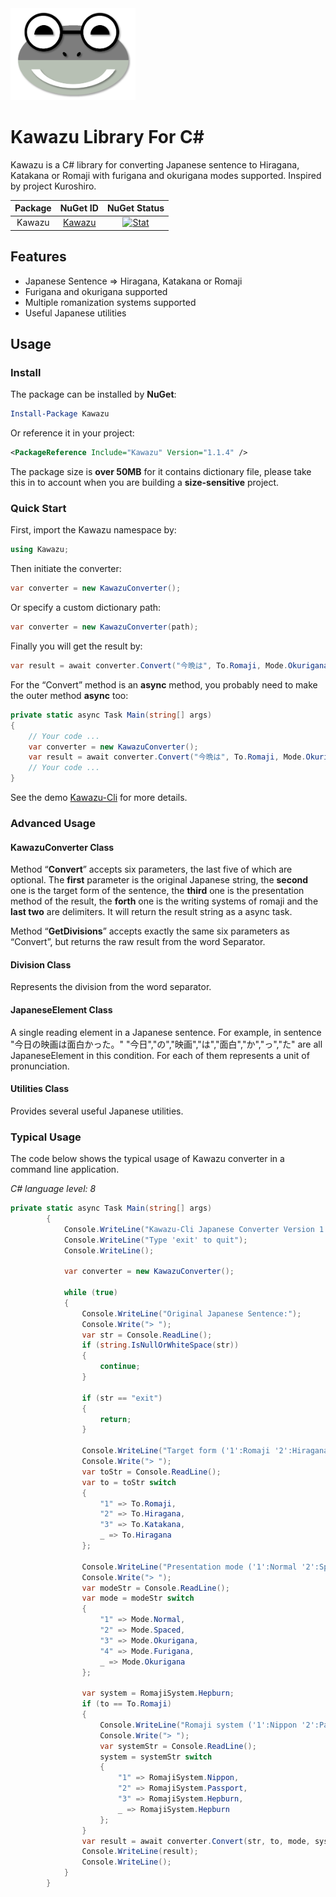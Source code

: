 <img src="README.assets/Kawazu.png" alt="Kawazu" width="200" />

# Kawazu Library For C#

Kawazu is a C# library for converting Japanese sentence to Hiragana, Katakana or Romaji with furigana and okurigana modes supported. Inspired by project Kuroshiro.

| Package |                    NuGet ID                     |                         NuGet Status                         |
| :-----: | :---------------------------------------------: | :----------------------------------------------------------: |
| Kawazu  | [Kawazu](https://www.nuget.org/packages/Kawazu) | [![Stat](https://img.shields.io/nuget/v/Kawazu.svg)](https://www.nuget.org/packages/Kawazu) |



## Features

- Japanese Sentence => Hiragana, Katakana or Romaji
- Furigana and okurigana supported
- Multiple romanization systems supported
- Useful Japanese utilities

## Usage

### Install

The package can be installed by **NuGet**:

```powershell
Install-Package Kawazu
```

Or reference it in your project:

```xml
<PackageReference Include="Kawazu" Version="1.1.4" />
```

The package size is **over 50MB** for it contains dictionary file, please take this in to account when you are building a **size-sensitive** project.

### Quick Start

First, import the Kawazu namespace by:

```c#
using Kawazu;
```

Then initiate the converter:

```c#
var converter = new KawazuConverter();
```

Or specify a custom dictionary path:

```c#
var converter = new KawazuConverter(path);
```

Finally you will get the result by:

```c#
var result = await converter.Convert("今晩は", To.Romaji, Mode.Okurigana, RomajiSystem.Hepburn, "(", ")");
```

For the “Convert” method is an **async** method, you probably need to make the outer method **async** too:

```c#
private static async Task Main(string[] args)
{
    // Your code ...
    var converter = new KawazuConverter();
    var result = await converter.Convert("今晩は", To.Romaji, Mode.Okurigana, RomajiSystem.Hepburn, "(", ")");
    // Your code ...
}
```

See the demo [Kawazu-Cli](https://github.com/Cutano/Kawazu/tree/master/Kawazu-Cli) for more details.

### Advanced Usage

#### KawazuConverter Class

Method “**Convert**” accepts six parameters, the last five of which are optional. The **first** parameter is the original Japanese string, the **second** one is the target form of the sentence, the **third** one is the presentation method of the result, the **forth** one is the writing systems of romaji and the **last two** are delimiters. It will return the result string as a async task.

Method “**GetDivisions**” accepts exactly the same six parameters as “Convert”, but returns the raw result from the word Separator.

#### Division Class

Represents the division from the word separator.

#### JapaneseElement Class

A single reading element in a Japanese sentence.
For example, in sentence "今日の映画は面白かった。"
"今日","の","映画","は","面白","か","っ","た" are all JapaneseElement in this condition.
For each of them represents a unit of pronunciation.

#### Utilities Class

Provides several useful Japanese utilities.

### Typical Usage

The code below shows the typical usage of Kawazu converter in a command line application.

*C# language level: 8*

```c#
private static async Task Main(string[] args)
        {
            Console.WriteLine("Kawazu-Cli Japanese Converter Version 1.0.0");
            Console.WriteLine("Type 'exit' to quit");
            Console.WriteLine();
            
            var converter = new KawazuConverter();

            while (true)
            {
                Console.WriteLine("Original Japanese Sentence:");
                Console.Write("> ");
                var str = Console.ReadLine();
                if (string.IsNullOrWhiteSpace(str))
                {
                    continue;
                }

                if (str == "exit")
                {
                    return;
                }
                
                Console.WriteLine("Target form ('1':Romaji '2':Hiragana '3':Katakana Default:Hiragana):");
                Console.Write("> ");
                var toStr = Console.ReadLine();
                var to = toStr switch
                {
                    "1" => To.Romaji,
                    "2" => To.Hiragana,
                    "3" => To.Katakana,
                    _ => To.Hiragana
                };
                
                Console.WriteLine("Presentation mode ('1':Normal '2':Spaced '3':Okurigana '4':Furigana Default:Okurigana):");
                Console.Write("> ");
                var modeStr = Console.ReadLine();
                var mode = modeStr switch
                {
                    "1" => Mode.Normal,
                    "2" => Mode.Spaced,
                    "3" => Mode.Okurigana,
                    "4" => Mode.Furigana,
                    _ => Mode.Okurigana
                };

                var system = RomajiSystem.Hepburn;
                if (to == To.Romaji)
                {
                    Console.WriteLine("Romaji system ('1':Nippon '2':Passport '3':Hepburn Default:Hepburn):");
                    Console.Write("> ");
                    var systemStr = Console.ReadLine();
                    system = systemStr switch
                    {
                        "1" => RomajiSystem.Nippon,
                        "2" => RomajiSystem.Passport,
                        "3" => RomajiSystem.Hepburn,
                        _ => RomajiSystem.Hepburn
                    };
                }
                var result = await converter.Convert(str, to, mode, system, "(", ")");
                Console.WriteLine(result);
                Console.WriteLine();
            }
        }
```

